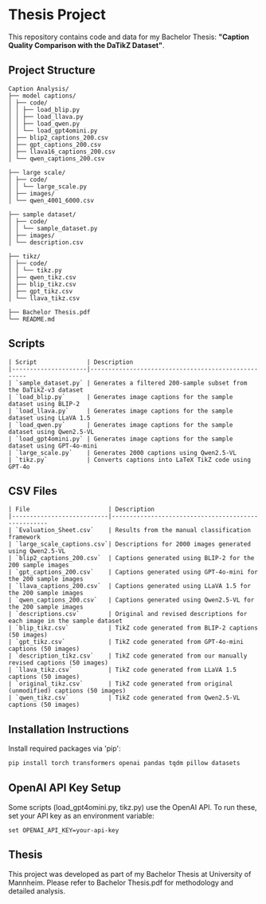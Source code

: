 # Thesis Project 
This repository contains code and data for my Bachelor Thesis:
**"Caption Quality Comparison with the DaTikZ Dataset"**.

## Project Structure
```
Caption Analysis/
├── model captions/
│ ├── code/
│ │ ├── load_blip.py
│ │ ├── load_llava.py
│ │ ├── load_qwen.py
│ │ └── load_gpt4omini.py
│ ├── blip2_captions_200.csv
│ ├── gpt_captions_200.csv
│ ├── llava16_captions_200.csv
│ └── qwen_captions_200.csv

├── large scale/
│ ├── code/
│ │ └── large_scale.py
│ ├── images/
│ └── qwen_4001_6000.csv

├── sample dataset/
│ ├── code/
│ │ └── sample_dataset.py
│ ├── images/
│ └── description.csv

├── tikz/
│ ├── code/
│ │ └── tikz.py
│ ├── qwen_tikz.csv
│ ├── blip_tikz.csv
│ ├── gpt_tikz.csv
│ └── llava_tikz.csv

├── Bachelor Thesis.pdf
└── README.md
```


## Scripts
```
| Script              | Description                                        
|---------------------|----------------------------------------------------
| `sample_dataset.py` | Generates a filtered 200-sample subset from the DaTikZ-v3 dataset              
| `load_blip.py`      | Generates image captions for the sample dataset using BLIP-2              
| `load_llava.py`     | Generates image captions for the sample dataset using LLaVA 1.5           
| `load_qwen.py`      | Generates image captions for the sample dataset using Qwen2.5-VL          
| `load_gpt4omini.py` | Generates image captions for the sample dataset using GPT-4o-mini         
| `large_scale.py`    | Generates 2000 captions using Qwen2.5-VL             
| `tikz.py`           | Converts captions into LaTeX TikZ code using GPT-4o     
```

## CSV Files
```
| File                      | Description                                        
|---------------------------|----------------------------------------------------
| `Evaluation_Sheet.csv`    | Results from the manual classification framework             
| `large_scale_captions.csv`| Descriptions for 2000 images generated using Qwen2.5-VL           
| `blip2_captions_200.csv`  | Captions generated using BLIP-2 for the 200 sample images        
| `gpt_captions_200.csv`    | Captions generated using GPT-4o-mini for the 200 sample images          
| `llava_captions_200.csv`  | Captions generated using LLaVA 1.5 for the 200 sample images      
| `qwen_captions_200.csv`   | Captions generated using Qwen2.5-VL for the 200 sample images              
| `descriptions.csv`        | Original and revised descriptions for each image in the sample dataset 
| `blip_tikz.csv`           | TikZ code generated from BLIP-2 captions (50 images)            
| `gpt_tikz.csv`            | TikZ code generated from GPT-4o-mini captions (50 images)        
| `description_tikz.csv`    | TikZ code generated from our manually revised captions (50 images)          
| `llava_tikz.csv`          | TikZ code generated from LLaVA 1.5 captions (50 images)       
| `original_tikz.csv`       | TikZ code generated from original (unmodified) captions (50 images)              
| `qwen_tikz.csv`           | TikZ code generated from Qwen2.5-VL captions (50 images)    
```

## Installation Instructions
Install required packages via 'pip':
```bash
pip install torch transformers openai pandas tqdm pillow datasets
```

## OpenAI API Key Setup
Some scripts (load_gpt4omini.py, tikz.py) use the OpenAI API. To run these, set your API key as an environment variable:
```
set OPENAI_API_KEY=your-api-key
```

## Thesis
This project was developed as part of my Bachelor Thesis at University of Mannheim. Please refer to Bachelor Thesis.pdf for methodology and detailed analysis.